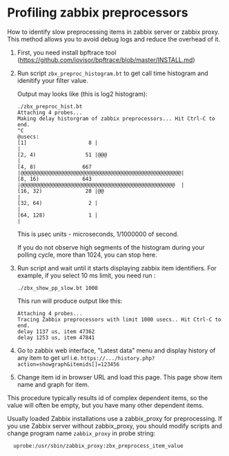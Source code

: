 # Profiling zabbix preprocessors

How to identify slow preprocessing items in zabbix server or zabbix proxy.
This method allows you to avoid debug logs and reduce the overhead of it.

 1. First, you need install bpftrace tool (https://github.com/iovisor/bpftrace/blob/master/INSTALL.md)
 2. Run script `zbx_preproc_histogram.bt` to get call time histogram and idenitify your filter value.

    Output may looks like (this is log2 histogram):
    ```
    ./zbx_preproc_hist.bt
    Attaching 4 probes...
    Making delay historgram of zabbix preprocessors... Hit Ctrl-C to end.
    ^C
    @usecs:
    [1]                    8 |                                                    |
    [2, 4)                51 |@@@                                                 |
    [4, 8)               667 |@@@@@@@@@@@@@@@@@@@@@@@@@@@@@@@@@@@@@@@@@@@@@@@@@@@@|
    [8, 16)              643 |@@@@@@@@@@@@@@@@@@@@@@@@@@@@@@@@@@@@@@@@@@@@@@@@@@  |
    [16, 32)              28 |@@                                                  |
    [32, 64)               2 |                                                    |
    [64, 128)              1 |                                                    |
    ```

    This is μsec units - microseconds, 1/1000000 of second.

    If you do not observe high segments of the histogram during your polling cycle, more than 1024, you can stop here.

 3. Run script and wait until it starts displaying zabbix item identifiers.
    For example, if you select  10 ms limit, you need run :
    ```
    ./zbx_show_pp_slow.bt 1000
    ```
    This run will produce output like this:
    ```
    Attaching 4 probes...
    Tracing Zabbix preprocessors with limit 1000 usecs.. Hit Ctrl-C to end.
    delay 1137 us, item 47362
    delay 1253 us, item 47841
    ```
 4. Go to zabbix web interface, "Latest data" menu and display history of any item to get url
   i.e.  `https://.../history.php?action=showgraph&itemids[]=123456`

 5. Change item id in browser URL and load this page. This page show item name and graph for item.

This procedure typically results id of complex dependent items, so the value will often be empty, but you have many other dependent items.

Usually loaded Zabbix installations use a zabbix_proxy for preprocessing.
If you use Zabbix server without zabbix_proxy, you should modify scripts and change program name `zabbix_proxy` in probe string:
```
  uprobe:/usr/sbin/zabbix_proxy:zbx_preprocess_item_value
```

